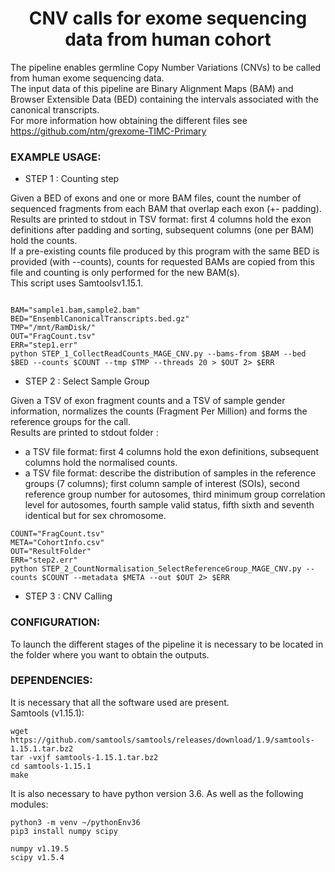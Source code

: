 <h1 align="center"> CNV calls for exome sequencing data from human cohort </h1>

The pipeline enables germline Copy Number Variations (CNVs) to be called from human exome sequencing data.<br>
The input data of this pipeline are Binary Alignment Maps (BAM) and Browser Extensible Data (BED) containing the intervals associated with the canonical transcripts.<br>
For more information how obtaining the different files see https://github.com/ntm/grexome-TIMC-Primary<br>

### EXAMPLE USAGE:

* STEP 1 : Counting step  <br>

Given a BED of exons and one or more BAM files, count the number of sequenced fragments from each BAM that overlap each exon (+- padding).<br>
Results are printed to stdout in TSV format: first 4 columns hold the exon definitions after padding and sorting, subsequent columns (one per BAM) hold the counts.<br>
If a pre-existing counts file produced by this program with the same BED is provided (with --counts), counts for requested BAMs are copied from this file and counting is only performed for the new BAM(s).<br>
This script uses Samtoolsv1.15.1.<br>

```

BAM="sample1.bam,sample2.bam"
BED="EnsemblCanonicalTranscripts.bed.gz"
TMP="/mnt/RamDisk/"
OUT="FragCount.tsv"
ERR="step1.err"
python STEP_1_CollectReadCounts_MAGE_CNV.py --bams-from $BAM --bed $BED --counts $COUNT --tmp $TMP --threads 20 > $OUT 2> $ERR

```

* STEP 2 : Select Sample Group <br>

Given a TSV of exon fragment counts and a TSV of sample gender information, normalizes the counts (Fragment Per Million) and forms the reference groups for the call.<br>
Results are printed to stdout folder : <br>
- a TSV file format: first 4 columns hold the exon definitions, subsequent columns hold the normalised counts.<br>
- a TSV file format: describe the distribution of samples in the reference groups (7 columns); first column sample of interest (SOIs), second reference group number for autosomes, third minimum group correlation level for autosomes, fourth sample valid status, fifth sixth and seventh identical but for sex chromosome.<br>

```
COUNT="FragCount.tsv"
META="CohortInfo.csv"
OUT="ResultFolder"
ERR="step2.err"
python STEP_2_CountNormalisation_SelectReferenceGroup_MAGE_CNV.py --counts $COUNT --metadata $META --out $OUT 2> $ERR
```

* STEP 3 : CNV Calling<br>

### CONFIGURATION:
To launch the different stages of the pipeline it is necessary to be located in the folder where you want to obtain the outputs. <br>

### DEPENDENCIES:
It is necessary that all the software used are present. <br>
Samtools (v1.15.1): <br>
```
wget https://github.com/samtools/samtools/releases/download/1.9/samtools-1.15.1.tar.bz2
tar -vxjf samtools-1.15.1.tar.bz2
cd samtools-1.15.1
make
```
It is also necessary to have python version 3.6.
As well as the following modules:
```
python3 -m venv ~/pythonEnv36
pip3 install numpy scipy

numpy v1.19.5
scipy v1.5.4

```
